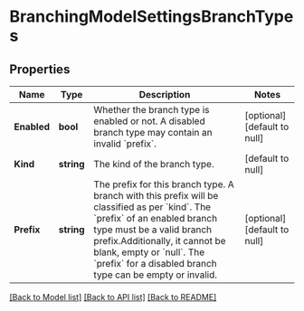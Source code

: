 # BranchingModelSettingsBranchTypes

## Properties
Name | Type | Description | Notes
------------ | ------------- | ------------- | -------------
**Enabled** | **bool** | Whether the branch type is enabled or not. A disabled branch type may contain an invalid &#x60;prefix&#x60;. | [optional] [default to null]
**Kind** | **string** | The kind of the branch type. | [default to null]
**Prefix** | **string** | The prefix for this branch type. A branch with this prefix will be classified as per &#x60;kind&#x60;. The &#x60;prefix&#x60; of an enabled branch type must be a valid branch prefix.Additionally, it cannot be blank, empty or &#x60;null&#x60;. The &#x60;prefix&#x60; for a disabled branch type can be empty or invalid. | [optional] [default to null]

[[Back to Model list]](../README.md#documentation-for-models) [[Back to API list]](../README.md#documentation-for-api-endpoints) [[Back to README]](../README.md)

